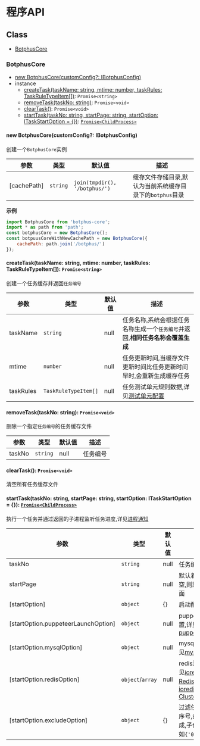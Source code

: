 # 程序API

## Class
- [BotphusCore](#BotphusCore)

<a name="BotphusCore"></a>
### BotphusCore

- [new BotphusCore(customConfig?: IBotphusConfig)](#new_BotphusCore)
- instance
    - [createTask(taskName: string, mtime: number, taskRules: TaskRuleTypeItem[])](#create_task): `Promise<string>`
    - [removeTask(taskNo: string)](#remove_task): `Promise<void>`
    - [clearTask()](#clear_task): `Promise<void>`
    - [startTask(taskNo: string, startPage: string, startOption: ITaskStartOption = {})](#start_task): [`Promise<ChildProcess>`](https://nodejs.org/dist/latest-v8.x/docs/api/child_process.html)

<a name="new_BotphusCore"></a>
#### new BotphusCore(customConfig?: IBotphusConfig)

创建一个`BotphusCore`实例

参数 | 类型 | 默认值 | 描述 
--- | --- | --- | ---
[cachePath] | `string` | `join(tmpdir(), '/botphus/')` | 缓存文件存储目录,默认为当前系统缓存目录下的`botphus`目录

**示例**
```javascript
import BotphusCore from 'botphus-core';
import * as path from 'path';
const botphusCore = new BotphusCore();
const botpuusCoreWithNewCachePath = new BotphusCore({
    cachePath: path.join('/botphus/')
});
```

<a name="create_task"></a>
#### createTask(taskName: string, mtime: number, taskRules: TaskRuleTypeItem[]): `Promise<string>`

创建一个任务缓存并返回`任务编号`

参数 | 类型 | 默认值 | 描述 
--- | --- | --- | ---
taskName | `string` | null | 任务名称,系统会根据任务名称生成一个`任务编号`并返回,**相同任务名称会覆盖生成**
mtime | `number` | null | 任务更新时间,当缓存文件更新时间比任务更新时间早时,会重新生成缓存任务
taskRules | `TaskRuleTypeItem[]` | null | 任务测试单元规则数据,详见[测试单元配置](unit.md)

<a name="remove_task"></a>
#### removeTask(taskNo: string): `Promise<void>`

删除一个指定`任务编号`的任务缓存文件

参数 | 类型 | 默认值 | 描述 
--- | --- | --- | ---
taskNo | `string` | null | 任务编号

<a name="clear_task"></a>
#### clearTask(): `Promise<void>`

清空所有任务缓存文件

<a name="start_task"></a>
#### startTask(taskNo: string, startPage: string, startOption: ITaskStartOption = {}): [`Promise<ChildProcess>`](https://nodejs.org/dist/latest-v8.x/docs/api/child_process.html)

执行一个任务并通过返回的子进程监听任务进度,详见[进程通知](process_message.md)

参数 | 类型 | 默认值 | 描述 
--- | --- | --- | ---
taskNo | `string` | null | 任务编号
startPage | `string` | null | 默认着陆页,如果为空,则默认不跳转页面
[startOption] | `object` | {} | 启动配置
[startOption.puppeteerLaunchOption] | `object` | null | puppeteer启动配置,详见[puppeteer.launch](https://pptr.dev/#?product=Puppeteer&version=v1.7.0&show=api-puppeteerlaunchoptions)
[startOption.mysqlOption] | `object` | null | mysql连接配置,详见[mysql](https://github.com/mysqljs/mysql#introduction)
[startOption.redisOption] | `object`/`array` | null | redis连接配置,详见[ioredis:new Redis](https://github.com/luin/ioredis/blob/master/API.md#new_Redis_new)或[ioredis:new Cluster](https://github.com/luin/ioredis/blob/master/API.md#new_Cluster_new)
[startOption.excludeOption] | `object` | {} | 过滤任务单元索引序号,由数组序号组成,子任务以`-`连接.如`{'0-0': true}`
